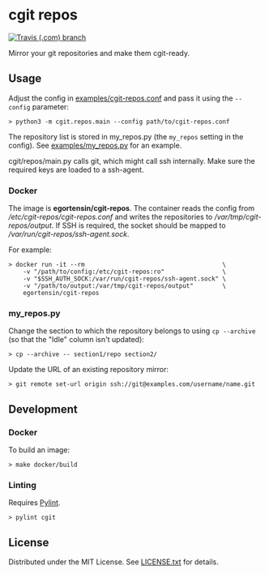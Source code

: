cgit repos
==========

[![Travis (.com) branch](https://img.shields.io/travis/com/egor-tensin/cgit-repos/master?label=Tests)](https://travis-ci.com/egor-tensin/cgit-repos)

Mirror your git repositories and make them cgit-ready.

Usage
-----

Adjust the config in [examples/cgit-repos.conf] and pass it using the
`--config` parameter:

    > python3 -m cgit.repos.main --config path/to/cgit-repos.conf

The repository list is stored in my_repos.py (the `my_repos` setting in the
config).
See [examples/my_repos.py] for an example.

cgit/repos/main.py calls git, which might call ssh internally.
Make sure the required keys are loaded to a ssh-agent.

[examples/cgit-repos.conf]: examples/cgit-repos.conf
[examples/my_repos.py]: examples/my_repos.py

### Docker

The image is **egortensin/cgit-repos**.
The container reads the config from */etc/cgit-repos/cgit-repos.conf* and
writes the repositories to */var/tmp/cgit-repos/output*.
If SSH is required, the socket should be mapped to
*/var/run/cgit-repos/ssh-agent.sock*.

For example:

    > docker run -it --rm                                      \
        -v "/path/to/config:/etc/cgit-repos:ro"                \
        -v "$SSH_AUTH_SOCK:/var/run/cgit-repos/ssh-agent.sock" \
        -v "/path/to/output:/var/tmp/cgit-repos/output"        \
        egortensin/cgit-repos

### my_repos.py

Change the section to which the repository belongs to using `cp --archive` (so
that the "Idle" column isn't updated):

    > cp --archive -- section1/repo section2/

Update the URL of an existing repository mirror:

    > git remote set-url origin ssh://git@examples.com/username/name.git

Development
-----------

### Docker

To build an image:

    > make docker/build

### Linting

Requires [Pylint].

    > pylint cgit

[Pylint]: https://www.pylint.org/

License
-------

Distributed under the MIT License.
See [LICENSE.txt] for details.

[LICENSE.txt]: LICENSE.txt
